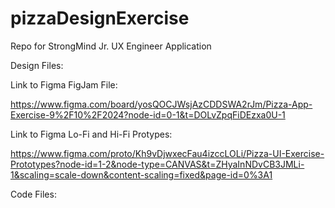 # pizzaDesignExercise
Repo for StrongMind Jr. UX Engineer Application

Design Files:

Link to Figma FigJam File:

https://www.figma.com/board/yosQOCJWsjAzCDDSWA2rJm/Pizza-App-Exercise-9%2F10%2F2024?node-id=0-1&t=DOLvZpqFiDEzxa0U-1

Link to Figma Lo-Fi and Hi-Fi Protypes:

https://www.figma.com/proto/Kh9vDjwxecFau4izccLOLi/Pizza-UI-Exercise-Prototypes?node-id=1-2&node-type=CANVAS&t=ZHyaInNDvCB3JMLi-1&scaling=scale-down&content-scaling=fixed&page-id=0%3A1

Code Files:


